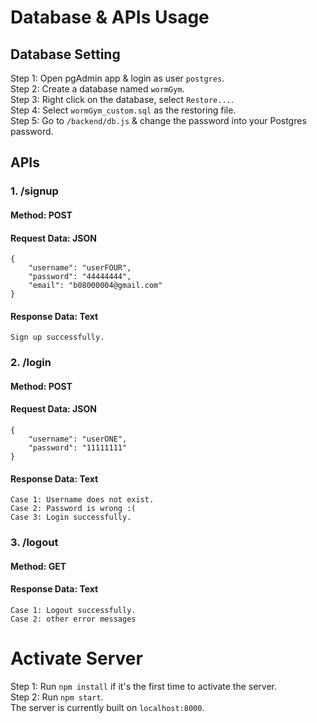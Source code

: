 # Database & APIs Usage
## Database Setting
Step 1: Open pgAdmin app & login as user `postgres`.  
Step 2: Create a database named `wormGym`.  
Step 3: Right click on the database, select `Restore...`.  
Step 4: Select `wormGym_custom.sql` as the restoring file.  
Step 5: Go to `/backend/db.js` & change the password into your Postgres password.
## APIs
### 1. /signup
#### Method: POST
#### Request Data: JSON
```
{
    "username": "userFOUR",
    "password": "44444444",
    "email": "b08000004@gmail.com"
}
```
#### Response Data: Text
```
Sign up successfully.
```

### 2. /login
#### Method: POST
#### Request Data: JSON
```
{
    "username": "userONE",
    "password": "11111111"
}
```
#### Response Data: Text
```
Case 1: Username does not exist.
Case 2: Password is wrong :(
Case 3: Login successfully.
```

### 3. /logout
#### Method: GET
#### Response Data: Text
```
Case 1: Logout successfully.
Case 2: other error messages
```
# Activate Server
Step 1: Run `npm install` if it's the first time to activate the server.  
Step 2: Run `npm start`.  
The server is currently built on `localhost:8000`.
